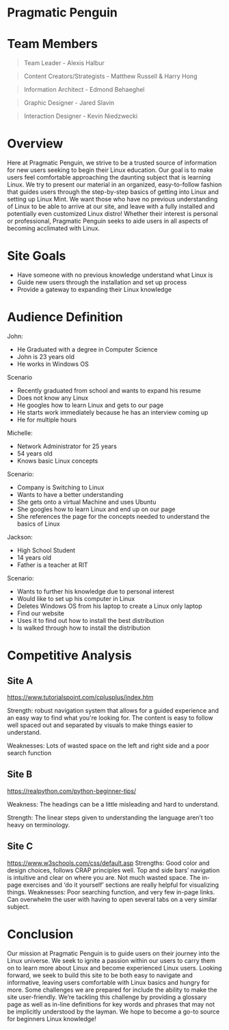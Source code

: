 # Pragmatic Penguin

# Team Members
> Team Leader - Alexis Halbur

> Content Creators/Strategists - Matthew Russell & Harry Hong

> Information Architect - Edmond Behaeghel

> Graphic Designer - Jared Slavin

> Interaction Designer - Kevin Niedzwecki

# Overview
Here at Pragmatic Penguin, we strive to be a trusted source of information for new users seeking to begin their Linux education. Our goal is to make users feel comfortable approaching the daunting subject that is learning Linux. We try to present our material in an organized, easy-to-follow fashion that guides users through the step-by-step basics of getting into Linux and setting up Linux Mint. We want those who have no previous understanding of Linux to be able to arrive at our site, and leave with a fully installed and potentially even customized Linux distro! Whether their interest is personal or professional, Pragmatic Penguin seeks to aide users in all aspects of becoming acclimated with Linux.

# Site Goals
- Have someone with no previous knowledge understand what Linux is
- Guide new users through the installation and set up process
- Provide a gateway to expanding their Linux knowledge

# Audience Definition
John:
- He Graduated with a degree in Computer Science
- John is 23 years old
- He works in Windows OS

Scenario
- Recently graduated from school and wants to expand his resume
- Does not know any Linux
- He googles how to learn Linux and gets to our page
- He starts work immediately because he has an interview coming up
- He for multiple hours

Michelle:
- Network Administrator for 25 years
- 54 years old
- Knows basic Linux concepts

Scenario:
- Company is Switching to Linux
- Wants to have a better understanding
- She gets onto a virtual Machine and uses Ubuntu
- She googles how to learn Linux and end up on our page
- She references the page for the concepts needed to understand the basics of Linux

Jackson:
- High School Student
- 14 years old
- Father is a teacher at RIT

Scenario:
- Wants to further his knowledge due to personal interest
- Would like to set up his computer in Linux
- Deletes Windows OS from his laptop to create a Linux only laptop
- Find our website
- Uses it to find out how to install the best distribution
- Is walked through how to install the distribution

# Competitive Analysis
## Site A
https://www.tutorialspoint.com/cplusplus/index.htm 

Strength: robust navigation system that allows for a guided experience and an easy way to find what you're looking for. The content is easy to follow well spaced out and separated by visuals to make things easier to understand.

Weaknesses: Lots of wasted space on the left and right side and a poor search function

## Site B

https://realpython.com/python-beginner-tips/

Weakness: The headings can be a little misleading and hard to understand.

Strength: The linear steps given to understanding the language aren’t too heavy on terminology.

## Site C
https://www.w3schools.com/css/default.asp
Strengths: Good color and design choices, follows CRAP principles well. Top and side bars’ navigation is intuitive and clear on where you are. Not much wasted space. The in-page exercises and ‘do it yourself’ sections are really helpful for visualizing things.
Weaknesses: Poor searching function, and very few in-page links. Can overwhelm the user with having to open several tabs on a very similar subject.

# Conclusion
Our mission at Pragmatic Penguin is to guide users on their journey into the Linux universe. We seek to ignite a passion within our users to carry them on to learn more about Linux and become experienced Linux users. Looking forward, we seek to build this site to be both easy to navigate and informative, leaving users comfortable with Linux basics and hungry for more. Some challenges we are prepared for include the ability to make the site user-friendly. We’re tackling this challenge by providing a glossary page as well as in-line definitions for key words and phrases that may not be implicitly understood by the layman. We hope to become a go-to source for beginners Linux knowledge!
